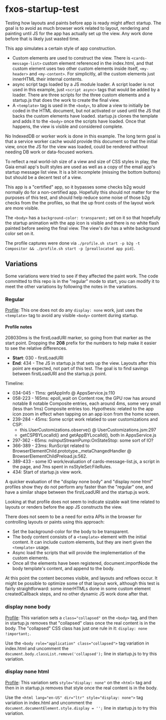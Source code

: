 # fxos-startup-test

Testing how layouts and paints before app is ready might affect startup. The goal is to avoid as much browser work related to layout, rendering and painting until JS for the app has actually set up the view. Any work done before that is likely just wasted time.

This app simulates a certain style of app construction.

* Custom elements are used to construct the view. There is `<cards-message-list>` custom element referenced in the index.html, and that custom element uses two other custom elements inside itself, `<my-header>` and `<my-content>`. For simplicitly, all the custom elements just innerHTML their internal contents.
* async script tags loaded by a JS module loader. A script loader is not used in this example, just `<script async>` tags that would be added by a loader. There are three scripts for the three custom elements and a startup.js that does the work to create the final view.
* A `<template>` tag is used in the `<body>`, to allow a view to initially be coded in the HTML document, but not activated or used until the JS that backs the custom elements have loaded. startup.js clones the template and adds it to the `<body>` once the scripts have loaded. Once that happens, the view is visible and considered complete.

No IndexedDB or worker work is done in this example. The long term goal is that a service worker cache would provide this document so that the initial view, once the JS for the view was loaded, could be rendered without needing DB work or data-focused workers.

To reflect a real world-ish size of a view and size of CSS styles in play, the Gaia email app's built styles are used as well as a copy of the email app's startup message list view. It is a bit incomplete (missing the bottom buttons) but should be a decent test of a view.

This app is a "certified" app, so it bypasses some checks b2g would normally do for a non-certified app. Hopefully this should not matter for the purposes of this test, and should help reduce some noise of those b2g checks from the the profiles, so that the up front costs of the layout work are more visible.

The `<body>` has a `background-color: transparent;` set on it so that hopefully the startup animation with the app icon is visible and there is no white flash painted before seeing the final view. The view's div has a white background color set on it.

The profile captures were done via `./profile.sh start -p b2g -t Compositor && ./profile.sh start -p [preallocated app pid]`.

## Variations

Some variations were tried to see if they affected the paint work. The code committed to this repo is in the "regular" mode to start, you can modify it to meet the other variations by following the notes in the variations.

### Regular

[Profile](http://people.mozilla.org/~bgirard/cleopatra/#report=4438bd312f8c0bf0c7cac79760a254496b82b8c1): This one does not do any `display: none` work, just uses the `<template>` tag to avoid any visible `<body>` content during startup.

#### Profile notes

208030ms is the firstLoadURI marker, so going from that marker as the start point. Dropping the **208** prefix for the numbers to help make it easier to see the relative differences.

* **Start**: 030 - firstLoadURI
* **End**: 434 - The JS in startup.js that sets up the view. Layouts after this point are expected, not part of this test. The goal is to find savings between firstLoadURI and the startup.js point.

Timeline:

* 034-045 - 11ms: getAppInfo @ AppsService.js:110
* 058-223 - 165ms: epoll_wait on Content row, the GPU row has around notable 8 notable Composite entries, each around 4ms, some very small (less than 1ms) Composite entries too. Hypothesis: related to the app icon zoom in effect when tapping on an app icon from the home screen.
* 239-284 - 45ms: Some script work relatied to user customizations and CSP:
    * this.UserCustomizations.observe() @ UserCustomizations.jsm:297
    * getCSPBYLocalId() and getAppBYLocalId(), both in AppsService.js
* 297-362 - 65ms: nsInputStreamPump:OnStateStop: some sort of IO?
* 366-389 - 23ms: RunScript related to BrowserElementChild.prototype._metaChangedHandler @ BrowserElementChildPreload.js:562.
* 389-433 - some IO work/evaluation of cards-message-list.js, a script in the page, and 7ms spent in nsStyleSet:FileRules.
* 434: Start of startup.js view work.

A quicker evaluation of the "display none body" and "display none html" profiles show they do not perform any faster than the "regular" one, and have a similar shape between the firstLoadURI and the startup.js work.

Looking at that profile does not seem to indicate sizable wait time related to layouts or renders before the app JS constructs the view.

There does not seem to be a need for extra APIs in the browser for controlling layouts or paints using this approach:

* Set the background-color for the body to be transparent.
* The body content consists of a `<template>` element with the initial content. It can include custom elements, but they are inert given the `<template>` usage.
* Async load the scripts that will provide the implementation of the custom elements.
* Once all the elements have been registered, document.importNode the body template's content, and append to the body.

At this point the content becomes visible, and layouts and reflows occur. It might be possible to optimize some of that layout work, although this test is fairly straightforward: some innerHTMLs done in some custom element createdCallback steps, and no other dynamic JS work done after that.

### display none body

[Profile](http://people.mozilla.org/~bgirard/cleopatra/#report=5567cea572dc770d89f543f1066e3673f075dd9d): This variation sets a `class="collapsed"` on the `<body>` tag, and then in startup.js removes that "collapsed" class once the real content is in the body. The "collapsed" CSS class has just one rule in it: `display: none !important;`.

Use the `<body role="application" class="collapsed">` tag variation in index.html and uncomment the `document.body.classList.remove('collapsed');` line in startup.js to try this variation.

### display none html

[Profile](http://people.mozilla.org/~bgirard/cleopatra/#report=6083bed225b1b551c8d5f61bff9f19f923db0fda): This variation sets `style="display: none"` on the `<html>` tag and then in in startup.js removes that style once the real content is in the body.

Use the `<html lang="en-US" dir="ltr" style="display: none">` tag variation in index.html and uncomment the `document.documentElement.style.display = '';` line in startup.js to try this variation.


